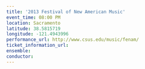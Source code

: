 ```yaml
---
title: '2013 Festival of New American Music'
event_time: 08:00 PM
location: Sacramento
latitude: 38.5815719
longitude: -121.4943996
performance_url: http://www.csus.edu/music/fenam/
ticket_information_url: 
ensemble: 
conductor: 
---
```

